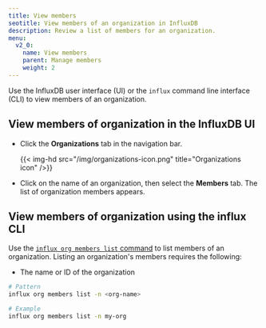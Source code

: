 ```yaml
---
title: View members
seotitle: View members of an organization in InfluxDB
description: Review a list of members for an organization.
menu:
  v2_0:
    name: View members
    parent: Manage members
    weight: 2
---
```


Use the InfluxDB user interface (UI) or the `influx` command line interface (CLI)
to view members of an organization.

## View members of organization in the InfluxDB UI

* Click the **Organizations** tab in the navigation bar.

    {{< img-hd src="/img/organizations-icon.png" title="Organizations icon" />}}

* Click on the name of an organization, then select the **Members** tab. The list of organization members appears.


## View members of organization using the influx CLI

Use the [`influx org members list` command](/v2.0/reference/cli/influx/org/members/list)
to list members of an organization. Listing an organization's members requires the following:

- The name or ID of the organization

```sh
# Pattern
influx org members list -n <org-name>

# Example
influx org members list -n my-org
```
